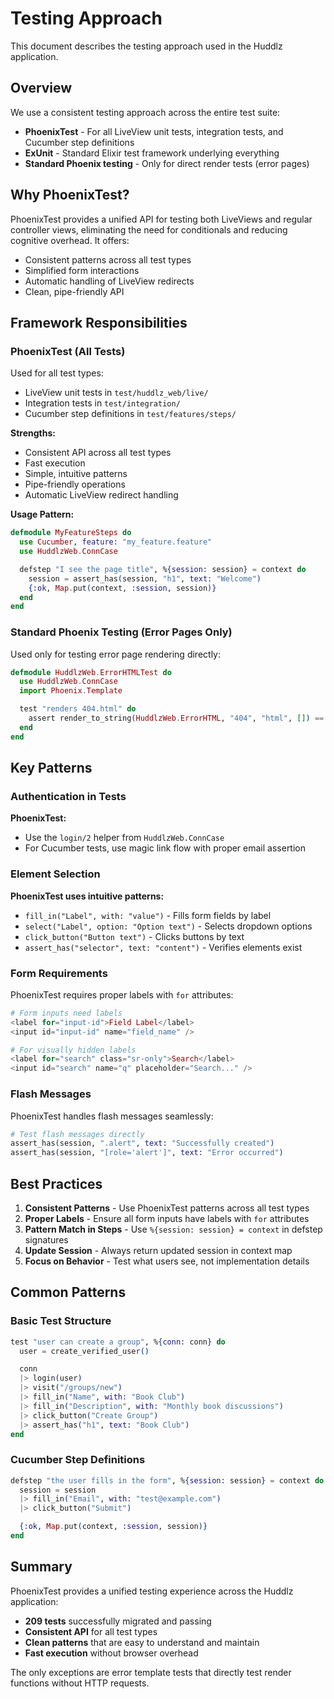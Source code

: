 # Testing Approach

This document describes the testing approach used in the Huddlz application.

## Overview

We use a consistent testing approach across the entire test suite:

- **PhoenixTest** - For all LiveView unit tests, integration tests, and Cucumber step definitions
- **ExUnit** - Standard Elixir test framework underlying everything
- **Standard Phoenix testing** - Only for direct render tests (error pages)

## Why PhoenixTest?

PhoenixTest provides a unified API for testing both LiveViews and regular controller views, eliminating the need for conditionals and reducing cognitive overhead. It offers:

- Consistent patterns across all test types
- Simplified form interactions
- Automatic handling of LiveView redirects
- Clean, pipe-friendly API

## Framework Responsibilities

### PhoenixTest (All Tests)

Used for all test types:
- LiveView unit tests in `test/huddlz_web/live/`
- Integration tests in `test/integration/`
- Cucumber step definitions in `test/features/steps/`

**Strengths:**
- Consistent API across all test types
- Fast execution
- Simple, intuitive patterns
- Pipe-friendly operations
- Automatic LiveView redirect handling

**Usage Pattern:**
```elixir
defmodule MyFeatureSteps do
  use Cucumber, feature: "my_feature.feature"
  use HuddlzWeb.ConnCase

  defstep "I see the page title", %{session: session} = context do
    session = assert_has(session, "h1", text: "Welcome")
    {:ok, Map.put(context, :session, session)}
  end
end
```

### Standard Phoenix Testing (Error Pages Only)

Used only for testing error page rendering directly:

```elixir
defmodule HuddlzWeb.ErrorHTMLTest do
  use HuddlzWeb.ConnCase
  import Phoenix.Template

  test "renders 404.html" do
    assert render_to_string(HuddlzWeb.ErrorHTML, "404", "html", []) == "Not Found"
  end
end
```

## Key Patterns

### Authentication in Tests

**PhoenixTest:**
- Use the `login/2` helper from `HuddlzWeb.ConnCase`
- For Cucumber tests, use magic link flow with proper email assertion

### Element Selection

**PhoenixTest uses intuitive patterns:**
- `fill_in("Label", with: "value")` - Fills form fields by label
- `select("Label", option: "Option text")` - Selects dropdown options
- `click_button("Button text")` - Clicks buttons by text
- `assert_has("selector", text: "content")` - Verifies elements exist

### Form Requirements

PhoenixTest requires proper labels with `for` attributes:

```elixir
# Form inputs need labels
<label for="input-id">Field Label</label>
<input id="input-id" name="field_name" />

# For visually hidden labels
<label for="search" class="sr-only">Search</label>
<input id="search" name="q" placeholder="Search..." />
```

### Flash Messages

PhoenixTest handles flash messages seamlessly:

```elixir
# Test flash messages directly
assert_has(session, ".alert", text: "Successfully created")
assert_has(session, "[role='alert']", text: "Error occurred")
```

## Best Practices

1. **Consistent Patterns** - Use PhoenixTest patterns across all test types
2. **Proper Labels** - Ensure all form inputs have labels with `for` attributes
3. **Pattern Match in Steps** - Use `%{session: session} = context` in defstep signatures
4. **Update Session** - Always return updated session in context map
5. **Focus on Behavior** - Test what users see, not implementation details

## Common Patterns

### Basic Test Structure

```elixir
test "user can create a group", %{conn: conn} do
  user = create_verified_user()

  conn
  |> login(user)
  |> visit("/groups/new")
  |> fill_in("Name", with: "Book Club")
  |> fill_in("Description", with: "Monthly book discussions")
  |> click_button("Create Group")
  |> assert_has("h1", text: "Book Club")
end
```

### Cucumber Step Definitions

```elixir
defstep "the user fills in the form", %{session: session} = context do
  session = session
  |> fill_in("Email", with: "test@example.com")
  |> click_button("Submit")

  {:ok, Map.put(context, :session, session)}
end
```

## Summary

PhoenixTest provides a unified testing experience across the Huddlz application:

- **209 tests** successfully migrated and passing
- **Consistent API** for all test types
- **Clean patterns** that are easy to understand and maintain
- **Fast execution** without browser overhead

The only exceptions are error template tests that directly test render functions without HTTP requests.